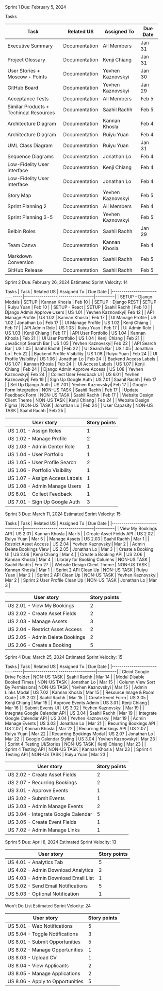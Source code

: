 Sprint 1
Due: February 5, 2024

Tasks

| Task                                     | Related US      | Assigned To         | Due Date |
|------------------------------------------|-----------------|---------------------|----------|
| Executive Summary                        | Documentation   | All Members         | Jan 31   |
| Project Glossary                         | Documentation   | Kenji Chiang        | Jan 31   |
| User Stories + Moscow + Points           | Documentation   | Yevhen Kaznovskyi   | Jan 30   |
| GitHub Board                             | Documentation   | Yevhen Kaznovskyi   | Jan 29   |
| Acceptance Tests                         | Documentation   | All Members         | Feb 5    |
| Similar Products + Techincal Resources   | Documentation   | Saahil Rachh        | Feb 5    |
| Architecture Diagram                     | Documentation   | Kannan Khosla       | Feb 4    |
| Architecture Diagram                     | Documentation   | Ruiyu Yuan          | Feb 4    |
| UML Class Diagram                        | Documentation   | Ruiyu Yuan          | Jan 31   |
| Sequence Diagrams                        | Documentation   | Jonathan Lo         | Feb 4    |
| Low-Fidelity User interface              | Documentation   | Kenji Chiang        | Feb 4    |
| Low-Fidelity User interface              | Documentation   | Jonathan Lo         | Feb 4    |
| Story Map                                | Documentation   | Yevhen Kaznovskyi   | Feb 5    |
| Sprint Planning 2                        | Documentation   | All Members         | Feb 4    |
| Sprint Planning 3-5                      | Documentation   | Yevhen Kaznovskyi   | Feb 5    |
| Belbin Roles                             | Documentation   | Saahil Rachh        | Jan 29   |
| Team Canva                               | Documentation   | Kannan Khosla       | Feb 4    |
| Markdown Conversion                      | Documentation   | Saahil Rachh        | Feb 5    |
| GitHub Release                           | Documentation   | Saahil Rachh        | Feb 5    |


Sprint 2
Due: February 26, 2024
Estimated Sprint Velocity: 14

Tasks
| Task                           | Related US      | Assigned To      | Due Date |
|--------------------------------|-----------------|------------------|----------|
| SETUP - Django Modals          | SETUP           | Kannan Khosla    | Feb 10   |
| SETUP - Django REST            | SETUP           | Ruiyu Yuan       | Feb 10   |
| SETUP - React                  | SETUP           | Saahil Rachh     | Feb 10   |
| Django Admin Approve Users     | US 1.01         | Yevhen Kaznovskyi| Feb 12   |
| API Manage Profile             | US 1.02         | Kannan Khosla    | Feb 17   |
| UI Manage Profile              | US 1.02         | Jonathan Lo      | Feb 17   |
| UI Manage Profile              | US 1.02         | Kenji Chiang     | Feb 17   |
| API Admin Role                 | US 1.03         | Ruiyu Yuan       | Feb 17   |
| UI Admin Role                  | US 1.03         | Kenji Chiang     | Feb 17   |
| API User Portfolio             | US 1.04         | Kannan Khosla    | Feb 21   |
| UI User Portfolio              | US 1.04         | Kenji Chiang     | Feb 21   |
| JavaScript Search Bar          | US 1.05         | Yevhen Kaznovskyi| Feb 22   |
| API Search Bar                 | US 1.05         | Saahil Rachh     | Feb 22   |
| UI Search Bar                  | US 1.05         | Jonathan Lo      | Feb 22   |
| Backend Profile Visibility     | US 1.06         | Ruiyu Yuan       | Feb 24   |
| UI Profile Visibility          | US 1.06         | Jonathan Lo      | Feb 24   |
| Backend Access Labels          | US 1.07         | Kannan Khosla    | Feb 24   |
| UI Access Labels               | US 1.07         | Kenji Chiang     | Feb 24   |
| Django Admin Approve Access    | US 1.08         | Yevhen Kaznovskyi| Feb 24   |
| Collect User Feedback UI       | US 6.01         | Yevhen Kaznovskyi| Feb 19   |
| Sign Up Google Auth            | US 7.01         | Saahil Rachh     | Feb 17   |
| Set Up Django Auth             | US 7.01         | Yevhen Kaznovskyi| Feb 17   |
| Google Form Integration        | NON-US TASK     | Saahil Rachh     | Feb 17   |
| Update Feedback Form           | NON-US TASK     | Saahil Rachh     | Feb 17   |
| Website Design Client Theme    | NON-US TASK     | Kenji Chiang     | Feb 24   |
| Website Design Figma           | NON-US TASK     | Jonathan Lo      | Feb 24   |
| User Capasity                  | NON-US TASK     | Saahil Rachh     | Feb 25   |


| User story                          | Story points |
|-------------------------------------|--------------|
| US 1.01 - Assign Roles              | 1            |
| US 1.02 - Manage Profile            | 2            |
| US 1.03 - Admin Center Role         | 1            |
| US 1.04 - User Portfolio            | 1            |
| US 1.05 - User Profile Search       | 2            |
| US 1.06 - Portfolio Visibility      | 1            |
| US 1.07 - Assign Access Labels      | 1            |
| US 1.08 - Admin Manage Users        | 1            |
| US 6.01 - Collect Feedback          | 1            |
| US 7.01 - Sign Up Google Auth       | 3            |


Sprint 3
Due: March 11, 2024
Estimated Sprint Velocity: 15

Tasks
| Task                           | Related US      | Assigned To      | Due Date |
|--------------------------------|-----------------|------------------|----------|
| View My Bookings API           | US 2.01         | Kannan Khosla    | Mar 5    |
| Create Asset Fields API        | US 2.02         | Ruiyu Yuan       | Mar 5    |
| Manage Assets                  | US 2.03         | Saahil Rachh     | Mar 1    |
| Restrict Asset Access          | US 2.04         | Yevhen Kaznovskyi| Mar 2    |
| Admin Delete Bookings View     | US 2.05         | Jonathan Lo      | Mar 3    |
| Create a Booking UI            | US 2.06         | Kenji Chiang     | Mar 4    |
| Create a Booking API           | US 2.06         | Kannan Khosla    | Mar 4    |
| Library for Booking Columns    | NON-US TASK     | Saahil Rachh     | Feb 27   |
| Website Design Client Theme    | NON-US TASK     | Kannan Khosla    | Mar 1    |
| Sprint 2 API Clean Up          | NON-US TASK     | Ruiyu Yuan       | Mar 2    |
| Sprint 2 API Clean Up          | NON-US TASK     | Yevhen Kaznovskyi| Mar 2    |
| Sprint 2 User Profile Clean Up | NON-US TASK     | Jonathan Lo      | Mar 3    |


| User story                          | Story points |
|-------------------------------------|--------------|
| US 2.01 - View My Bookings          | 2            |
| US 2.02 - Create Asset Fields       | 2            |
| US 2.03 - Manage Assets             | 3            |
| US 2.04 - Restrict Asset Access     | 2            |
| US 2.05 - Admin Delete Bookings     | 2            |
| US 2.06 - Create a Booking          | 5            |


Sprint 4
Due: March 25, 2024
Estimated Sprint Velocity: 15


Tasks
| Task                           | Related US      | Assigned To       | Due Date |
|--------------------------------|-----------------|-------------------|----------|
| Cleint Google Drive Folder     | NON-US TASK     | Saahil Rachh      | Mar 14   |
| Modal Disable Booked Times     | NON-US TASK     | Jonathan Lo       | Mar 15   |
| Column View Sort By Permissions| NON-US TASK     | Yevhen Kaznovskyi | Mar 15   |
| Admin Links Modal              | US 7.02         | Kannan Khosla     | Mar 15   |
| Resource Image & Room Code     | US 2.02         | Saahil Rachh      | Mar 15   |
| Create Event Form              | US 3.05         | Kenji Chiang      | Mar 15   |
| Approve Events Admin           | US 3.01         | Kenji Chiang      | Mar 16   |
| Submit Events UI               | US 3.02         | Yevhen Kaznovskyi | Mar 19   |
| Integrate Google Calendar API  | US 3.04         | Saahil Rachh      | Mar 19   |
| Integrate Google Calendar API  | US 3.04         | Yevhen Kaznovskyi | Mar 19   |
| Admin Manage Events            | US 3.03         | Jonathan Lo       | Mar 21   |
| Recurring Bookings API         | US 2.07         | Kannan Khosla     | Mar 22   |
| Recurring Bookings API         | US 2.07         | Ruiyu Yuan        | Mar 22   |
| Recurring Bookings Modal       | US 2.07         | Jonathan Lo       | Mar 22   |
| Google Calendar Styling        | US 3.04         | Yevhen Kaznovskyi | Mar 23   |
| Sprint 4 Testing UI/Stories    | NON-US TASK     | Kenji Chiang      | Mar 23   |
| Sprint 4 Testing API           | NON-US TASK     | Kannan Khosla     | Mar 23   |
| Sprint 4 Testing API           | NON-US TASK     | Ruiyu Yuan        | Mar 23   |


| User story                          | Story points |
|-------------------------------------|--------------|
| US 2.02 - Create Asset Fields       | 2            |
| US 2.07 - Recurring Bookings        | 2            |
| US 3.01 - Approve Events            | 1            |
| US 3.02 - Submit Events             | 1            |
| US 3.03 - Admin Manage Events       | 2            |
| US 3.04 - Integrate Google Calendar | 5            |
| US 3.05 - Create Event Fields       | 1            |
| US 7.02 - Admin Manage Links        | 1            | 



Sprint 5
Due: April 8, 2024
Estimated Sprint Velocity: 13

| User story                          | Story points |
|-------------------------------------|--------------|
| US 4.01 - Analytics Tab             | 5            |
| US 4.02 - Admin Download Analytics  | 2            |
| US 4.03 - Admin Download Email List | 1            |
| US 5.02 - Send Email Notifications  | 5            |
| US 5.03 - Optional Notification     | 1            |


Won't Do List
Estimated Sprint Velocity: 24

| User story                          | Story points |
|-------------------------------------|--------------|
| US 5.01 - Web Notifications         | 5            |
| US 5.04 - Toggle Notifications      | 3            |
| US 8.01 - Submit Opportunities      | 5            |
| US 8.02 - Manage Opportunities      | 1            |
| US 8.03 - Upload CV                 | 1            |
| US 8.04 - View Applicants           | 2            |
| US 8.05 - Manage Applications       | 2            |
| US 8.06 - Apply to Opportunities    | 5            |
